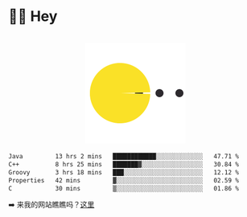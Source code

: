 
# 👋🏻 Hey
<div align="center">
	<br>
	<img src="https://raw.githubusercontent.com/Aniket965/Aniket965/master/pacman.svg?sanitize=true" width="200" height="200">
	<br>
</div>

<!--START_SECTION:waka-->
```text
Java         13 hrs 2 mins   ████████████░░░░░░░░░░░░░   47.71 % 
C++          8 hrs 25 mins   ███████▓░░░░░░░░░░░░░░░░░   30.84 % 
Groovy       3 hrs 18 mins   ███░░░░░░░░░░░░░░░░░░░░░░   12.12 % 
Properties   42 mins         ▓░░░░░░░░░░░░░░░░░░░░░░░░   02.59 % 
C            30 mins         ▒░░░░░░░░░░░░░░░░░░░░░░░░   01.86 % 
```
<!--END_SECTION:waka-->

 ➡️  来我的网站瞧瞧吗？[这里](https://www.shaolongfei.com)
